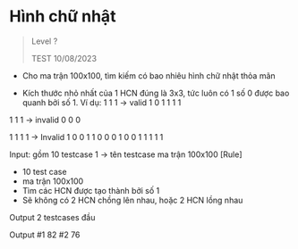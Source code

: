 # Hình chữ nhật
>
> Level ?
>
> TEST 10/08/2023

- Cho ma trận 100x100, tìm kiếm có bao nhiêu hình chữ nhật thỏa mãn

- Kích thước nhỏ nhất của 1 HCN đúng là 3x3, 
tức luôn có 1 số 0 được bao quanh bởi số 1.
Ví dụ:
1 1 1  -> valid
1 0 1
1 1 1

1 1 1 -> invalid 
0 0 0

1 1 1 1 -> Invalid
1 0 0 1
1 0 0 0
1 0 0 1
1 1 1 1

Input: gồm 10 testcase
1 -> tên testcase
ma trận 100x100
[Rule]
- 10 test case
- ma trận 100x100
- Tìm các HCN được tạo thành bởi số 1
- Sẽ không có 2 HCN chồng lên nhau, hoặc 2 HCN lồng nhau

Output 2 testcases đầu

Output
#1 82
#2 76